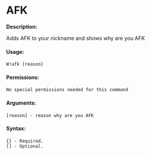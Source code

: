 # AFK

**Description:**

Adds AFK to your nickname and shows why are you AFK

#### Usage:

```
W!afk [reason]
```

#### Permissions:

```
No special permissions needed for this command
```

#### Arguments:

```
[reason] - reason why are you AFK
```

#### Syntax:

```
{} - Required.
[] - Optional.
```
